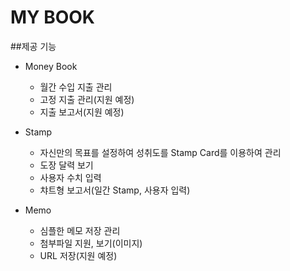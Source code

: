MY BOOK
===============
##제공 기능
- Money Book
	- 월간 수입 지출 관리
	- 고정 지출 관리(지원 예정)
	- 지출 보고서(지원 예정)

- Stamp
	- 자신만의 목표를 설정하여 성취도를 Stamp Card를 이용하여 관리
	- 도장 달력 보기
	- 사용자 수치 입력
	- 챠트형 보고서(일간 Stamp, 사용자 입력)

- Memo
	- 심플한 메모 저장 관리
	- 첨부파일 지원, 보기(이미지)
	- URL 저장(지원 예정)


